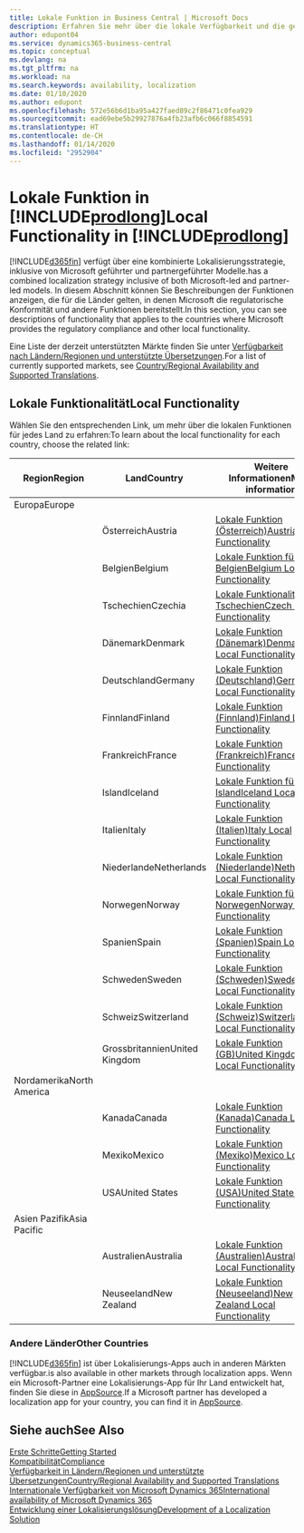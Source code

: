 ```yaml
---
title: Lokale Funktion in Business Central | Microsoft Docs
description: Erfahren Sie mehr über die lokale Verfügbarkeit und die gesetzliche Kompatibilität von Dynamics 365 Business Central.
author: edupont04
ms.service: dynamics365-business-central
ms.topic: conceptual
ms.devlang: na
ms.tgt_pltfrm: na
ms.workload: na
ms.search.keywords: availability, localization
ms.date: 01/10/2020
ms.author: edupont
ms.openlocfilehash: 572e56b6d1ba95a427faed89c2f86471c0fea929
ms.sourcegitcommit: ead69ebe5b29927876a4fb23afb6c066f8854591
ms.translationtype: HT
ms.contentlocale: de-CH
ms.lasthandoff: 01/14/2020
ms.locfileid: "2952904"
---
```

# <a name="local-functionality-in-includeprodlongincludesprodlongmd"></a><span data-ttu-id="f5699-103">Lokale Funktion in [!INCLUDE[prodlong](includes/prodlong.md)]</span><span class="sxs-lookup"><span data-stu-id="f5699-103">Local Functionality in [!INCLUDE[prodlong](includes/prodlong.md)]</span></span>

[!INCLUDE[d365fin](includes/d365fin_md.md)] <span data-ttu-id="f5699-104">verfügt über eine kombinierte Lokalisierungsstrategie, inklusive von Microsoft geführter und partnergeführter Modelle.</span><span class="sxs-lookup"><span data-stu-id="f5699-104">has a combined localization strategy inclusive of both Microsoft-led and partner-led models.</span></span> <span data-ttu-id="f5699-105">In diesem Abschnitt können Sie Beschreibungen der Funktionen anzeigen, die für die Länder gelten, in denen Microsoft die regulatorische Konformität und andere Funktionen bereitstellt.</span><span class="sxs-lookup"><span data-stu-id="f5699-105">In this section, you can see descriptions of functionality that applies to the countries where Microsoft provides the regulatory compliance and other local functionality.</span></span>  

<span data-ttu-id="f5699-106">Eine Liste der derzeit unterstützten Märkte finden Sie unter [Verfügbarkeit nach Ländern/Regionen und unterstützte Übersetzungen](/dynamics365/business-central/dev-itpro/compliance/apptest-countries-and-translations?toc=/dynamics365/business-central/toc.json).</span><span class="sxs-lookup"><span data-stu-id="f5699-106">For a list of currently supported markets, see [Country/Regional Availability and Supported Translations](/dynamics365/business-central/dev-itpro/compliance/apptest-countries-and-translations?toc=/dynamics365/business-central/toc.json).</span></span>  

## <a name="local-functionality"></a><span data-ttu-id="f5699-107">Lokale Funktionalität</span><span class="sxs-lookup"><span data-stu-id="f5699-107">Local Functionality</span></span>

<span data-ttu-id="f5699-108">Wählen Sie den entsprechenden Link, um mehr über die lokalen Funktionen für jedes Land zu erfahren:</span><span class="sxs-lookup"><span data-stu-id="f5699-108">To learn about the local functionality for each country, choose the related link:</span></span>

| <span data-ttu-id="f5699-109">Region</span><span class="sxs-lookup"><span data-stu-id="f5699-109">Region</span></span> | <span data-ttu-id="f5699-110">Land</span><span class="sxs-lookup"><span data-stu-id="f5699-110">Country</span></span> | <span data-ttu-id="f5699-111">Weitere Informationen</span><span class="sxs-lookup"><span data-stu-id="f5699-111">More information</span></span> |
| --- | --- |--- |
| <span data-ttu-id="f5699-112">Europa</span><span class="sxs-lookup"><span data-stu-id="f5699-112">Europe</span></span> |  | |
|        | <span data-ttu-id="f5699-113">Österreich</span><span class="sxs-lookup"><span data-stu-id="f5699-113">Austria</span></span> | [<span data-ttu-id="f5699-114">Lokale Funktion (Österreich)</span><span class="sxs-lookup"><span data-stu-id="f5699-114">Austria Local Functionality</span></span>](localfunctionality/austria/austria-local-functionality.md) |
|        | <span data-ttu-id="f5699-115">Belgien</span><span class="sxs-lookup"><span data-stu-id="f5699-115">Belgium</span></span> | [<span data-ttu-id="f5699-116">Lokale Funktion für Belgien</span><span class="sxs-lookup"><span data-stu-id="f5699-116">Belgium Local Functionality</span></span>](localfunctionality/belgium/belgium-local-functionality.md) |
|        | <span data-ttu-id="f5699-117">Tschechien</span><span class="sxs-lookup"><span data-stu-id="f5699-117">Czechia</span></span> | [<span data-ttu-id="f5699-118">Lokale Funktionalität für Tschechien</span><span class="sxs-lookup"><span data-stu-id="f5699-118">Czech Local Functionality</span></span>](localfunctionality/czech/czech-local-functionality.md) |
|        | <span data-ttu-id="f5699-119">Dänemark</span><span class="sxs-lookup"><span data-stu-id="f5699-119">Denmark</span></span> | [<span data-ttu-id="f5699-120">Lokale Funktion (Dänemark)</span><span class="sxs-lookup"><span data-stu-id="f5699-120">Denmark Local Functionality</span></span>](localfunctionality/denmark/denmark-local-functionality.md) |
|        | <span data-ttu-id="f5699-121">Deutschland</span><span class="sxs-lookup"><span data-stu-id="f5699-121">Germany</span></span> | [<span data-ttu-id="f5699-122">Lokale Funktion (Deutschland)</span><span class="sxs-lookup"><span data-stu-id="f5699-122">Germany Local Functionality</span></span>](localfunctionality/germany/germany-local-functionality.md) |
|        | <span data-ttu-id="f5699-123">Finnland</span><span class="sxs-lookup"><span data-stu-id="f5699-123">Finland</span></span> | [<span data-ttu-id="f5699-124">Lokale Funktion (Finnland)</span><span class="sxs-lookup"><span data-stu-id="f5699-124">Finland Local Functionality</span></span>](localfunctionality/finland/finland-local-functionality.md) |
|        | <span data-ttu-id="f5699-125">Frankreich</span><span class="sxs-lookup"><span data-stu-id="f5699-125">France</span></span> | [<span data-ttu-id="f5699-126">Lokale Funktion (Frankreich)</span><span class="sxs-lookup"><span data-stu-id="f5699-126">France Local Functionality</span></span>](localfunctionality/france/france-local-functionality.md) |
|        | <span data-ttu-id="f5699-127">Island</span><span class="sxs-lookup"><span data-stu-id="f5699-127">Iceland</span></span> | [<span data-ttu-id="f5699-128">Lokale Funktion für Island</span><span class="sxs-lookup"><span data-stu-id="f5699-128">Iceland Local Functionality</span></span>](localfunctionality/iceland/iceland-local-functionality.md) |
|        | <span data-ttu-id="f5699-129">Italien</span><span class="sxs-lookup"><span data-stu-id="f5699-129">Italy</span></span> | [<span data-ttu-id="f5699-130">Lokale Funktion (Italien)</span><span class="sxs-lookup"><span data-stu-id="f5699-130">Italy Local Functionality</span></span>](localfunctionality/italy/italy-local-functionality.md) |
|        | <span data-ttu-id="f5699-131">Niederlande</span><span class="sxs-lookup"><span data-stu-id="f5699-131">Netherlands</span></span> | [<span data-ttu-id="f5699-132">Lokale Funktion (Niederlande)</span><span class="sxs-lookup"><span data-stu-id="f5699-132">Netherlands Local Functionality</span></span>](localfunctionality/netherlands/netherlands-local-functionality.md) |
|        | <span data-ttu-id="f5699-133">Norwegen</span><span class="sxs-lookup"><span data-stu-id="f5699-133">Norway</span></span> | [<span data-ttu-id="f5699-134">Lokale Funktion für Norwegen</span><span class="sxs-lookup"><span data-stu-id="f5699-134">Norway Local Functionality</span></span>](localfunctionality/norway/norway-local-functionality.md) |
|        | <span data-ttu-id="f5699-135">Spanien</span><span class="sxs-lookup"><span data-stu-id="f5699-135">Spain</span></span> | [<span data-ttu-id="f5699-136">Lokale Funktion (Spanien)</span><span class="sxs-lookup"><span data-stu-id="f5699-136">Spain Local Functionality</span></span>](localfunctionality/spain/spain-local-functionality.md) |
|        | <span data-ttu-id="f5699-137">Schweden</span><span class="sxs-lookup"><span data-stu-id="f5699-137">Sweden</span></span> | [<span data-ttu-id="f5699-138">Lokale Funktion (Schweden)</span><span class="sxs-lookup"><span data-stu-id="f5699-138">Sweden Local Functionality</span></span>](localfunctionality/sweden/sweden-local-functionality.md) |
|        | <span data-ttu-id="f5699-139">Schweiz</span><span class="sxs-lookup"><span data-stu-id="f5699-139">Switzerland</span></span> | [<span data-ttu-id="f5699-140">Lokale Funktion (Schweiz)</span><span class="sxs-lookup"><span data-stu-id="f5699-140">Switzerland Local Functionality</span></span>](localfunctionality/switzerland/switzerland-local-functionality.md) |
|        | <span data-ttu-id="f5699-141">Grossbritannien</span><span class="sxs-lookup"><span data-stu-id="f5699-141">United Kingdom</span></span> | [<span data-ttu-id="f5699-142">Lokale Funktion (GB)</span><span class="sxs-lookup"><span data-stu-id="f5699-142">United Kingdom Local Functionality</span></span>](localfunctionality/unitedkingdom/united-kingdom-local-functionality.md) |
| <span data-ttu-id="f5699-143">Nordamerika</span><span class="sxs-lookup"><span data-stu-id="f5699-143">North America</span></span> |       |  |
|        | <span data-ttu-id="f5699-144">Kanada</span><span class="sxs-lookup"><span data-stu-id="f5699-144">Canada</span></span>|[<span data-ttu-id="f5699-145">Lokale Funktion (Kanada)</span><span class="sxs-lookup"><span data-stu-id="f5699-145">Canada Local Functionality</span></span>](localfunctionality/canada/canada-local-functionality.md) |
|        | <span data-ttu-id="f5699-146">Mexiko</span><span class="sxs-lookup"><span data-stu-id="f5699-146">Mexico</span></span> | [<span data-ttu-id="f5699-147">Lokale Funktion (Mexiko)</span><span class="sxs-lookup"><span data-stu-id="f5699-147">Mexico Local Functionality</span></span>](localfunctionality/mexico/mexico-local-functionality.md) |
|        | <span data-ttu-id="f5699-148">USA</span><span class="sxs-lookup"><span data-stu-id="f5699-148">United States</span></span>|[<span data-ttu-id="f5699-149">Lokale Funktion (USA)</span><span class="sxs-lookup"><span data-stu-id="f5699-149">United States Local Functionality</span></span>](localfunctionality/unitedstates/united-states-local-functionality.md) |
| <span data-ttu-id="f5699-150">Asien Pazifik</span><span class="sxs-lookup"><span data-stu-id="f5699-150">Asia Pacific</span></span> |       |  |
|        | <span data-ttu-id="f5699-151">Australien</span><span class="sxs-lookup"><span data-stu-id="f5699-151">Australia</span></span> | [<span data-ttu-id="f5699-152">Lokale Funktion (Australien)</span><span class="sxs-lookup"><span data-stu-id="f5699-152">Australia Local Functionality</span></span>](localfunctionality/australia/australia-local-functionality.md) |
|        | <span data-ttu-id="f5699-153">Neuseeland</span><span class="sxs-lookup"><span data-stu-id="f5699-153">New Zealand</span></span> | [<span data-ttu-id="f5699-154">Lokale Funktion (Neuseeland)</span><span class="sxs-lookup"><span data-stu-id="f5699-154">New Zealand Local Functionality</span></span>](localfunctionality/newzealand/new-zealand-local-functionality.md) |

### <a name="other-countries"></a><span data-ttu-id="f5699-155">Andere Länder</span><span class="sxs-lookup"><span data-stu-id="f5699-155">Other Countries</span></span>
[!INCLUDE[d365fin](includes/d365fin_md.md)] <span data-ttu-id="f5699-156">ist über Lokalisierungs-Apps auch in anderen Märkten verfügbar.</span><span class="sxs-lookup"><span data-stu-id="f5699-156">is also available in other markets through localization apps.</span></span> <span data-ttu-id="f5699-157">Wenn ein Microsoft-Partner eine Lokalisierungs-App für Ihr Land entwickelt hat, finden Sie diese in [AppSource](https://appsource.microsoft.com/product/dynamics-365-business-central/).</span><span class="sxs-lookup"><span data-stu-id="f5699-157">If a Microsoft partner has developed a localization app for your country, you can find it in [AppSource](https://appsource.microsoft.com/product/dynamics-365-business-central/).</span></span>

## <a name="see-also"></a><span data-ttu-id="f5699-158">Siehe auch</span><span class="sxs-lookup"><span data-stu-id="f5699-158">See Also</span></span>
[<span data-ttu-id="f5699-159">Erste Schritte</span><span class="sxs-lookup"><span data-stu-id="f5699-159">Getting Started</span></span>](product-get-started.md)  
[<span data-ttu-id="f5699-160">Kompatibilität</span><span class="sxs-lookup"><span data-stu-id="f5699-160">Compliance</span></span>](compliance/compliance-overview.md)  
[<span data-ttu-id="f5699-161">Verfügbarkeit in Ländern/Regionen und unterstützte Übersetzungen</span><span class="sxs-lookup"><span data-stu-id="f5699-161">Country/Regional Availability and Supported Translations</span></span>](/dynamics365/business-central/dev-itpro/compliance/apptest-countries-and-translations?toc=/dynamics365/business-central/toc.json)  
[<span data-ttu-id="f5699-162">Internationale Verfügbarkeit von Microsoft Dynamics 365</span><span class="sxs-lookup"><span data-stu-id="f5699-162">International availability of Microsoft Dynamics 365</span></span>](/dynamics365/get-started/availability)  
[<span data-ttu-id="f5699-163">Entwicklung einer Lokalisierungslösung</span><span class="sxs-lookup"><span data-stu-id="f5699-163">Development of a Localization Solution</span></span>](/dynamics365/business-central/dev-itpro/developer/readiness/readiness-develop-localization)  
